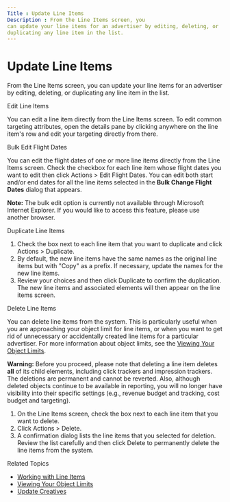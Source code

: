 ```yaml
---
Title : Update Line Items
Description : From the Line Items screen, you
can update your line items for an advertiser by editing, deleting, or
duplicating any line item in the list.
---
```



# Update Line Items



From the Line Items screen, you
can update your line items for an advertiser by editing, deleting, or
duplicating any line item in the list.

Edit Line Items

You can edit a line item directly from the
Line Items screen. To edit common
targeting attributes, open the details pane by clicking anywhere on the
line item's row and edit your targeting directly from there.

Bulk Edit Flight Dates

You can edit the flight dates of one or more line items directly from
the Line Items screen. Check the
checkbox for each line item whose flight dates you want to edit then
click Actions
 \>  Edit Flight Dates.
You can edit both start and/or end dates for all the line items selected
in the **Bulk Change Flight Dates** dialog that appears.



<b>Note:</b> The bulk edit option is currently
not available through Microsoft Internet Explorer. If you would like to
access this feature, please use another browser.



Duplicate Line Items

1.  Check the box next to each line item that you want to duplicate and
    click
    Actions
     \>  Duplicate.
2.  By default, the new line items have the same names as the original
    line items but with "Copy" as a prefix. If necessary, update the
    names for the new line items.
3.  Review your choices and then click
    Duplicate to confirm the
    duplication. The new line items and associated elements will then
    appear on the line items screen.

Delete Line Items

You can delete line items from the system. This is particularly useful
when you are approaching your object limit for line items, or when you
want to get rid of unnecessary or accidentally created line items for a
particular advertiser. For more information about object limits, see the
<a href="viewing-your-object-limits.md" class="xref">Viewing Your
Object Limits</a>.



<b>Warning:</b> Before you proceed, please
note that deleting a line item deletes **all** of its child elements,
including click trackers and impression trackers. The deletions are
permanent and cannot be reverted. Also, although deleted objects
continue to be available in reporting, you will no longer have
visibility into their specific settings (e.g., revenue budget and
tracking, cost budget and targeting).



1.  On the Line Items screen, check
    the box next to each line item that you want to delete.
2.  Click
    Actions
     \>  Delete.
3.  A confirmation dialog lists the line items that you selected for
    deletion. Review the list carefully and then click
    Delete to permanently delete the
    line items from the system.

Related Topics

- <a href="working-with-line-items.md" class="xref">Working with Line
  Items</a>
- <a href="viewing-your-object-limits.md" class="xref">Viewing Your
  Object Limits</a>
- <a href="update-creatives-in-bulk.md" class="xref"
  title="You can update a variety of settings for individual or multiple creatives from the Creative Manager.">Update
  Creatives</a>




